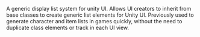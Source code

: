 A generic display list system for unity UI. Allows UI creators to inherit from base classes to create generic list elements for Unity UI.
Previously used to generate character and item lists in games quickly, without the need to duplicate class elements or track in each UI view.
